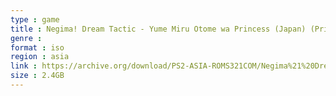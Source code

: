 ```yaml
---
type : game
title : Negima! Dream Tactic - Yume Miru Otome wa Princess (Japan) (Prima Ban)
genre : 
format : iso
region : asia
link : https://archive.org/download/PS2-ASIA-ROMS321COM/Negima%21%20Dream%20Tactic%20-%20Yume%20Miru%20Otome%20wa%20Princess%20%28Japan%29%20%28Prima%20Ban%29.7z
size : 2.4GB
---
```

